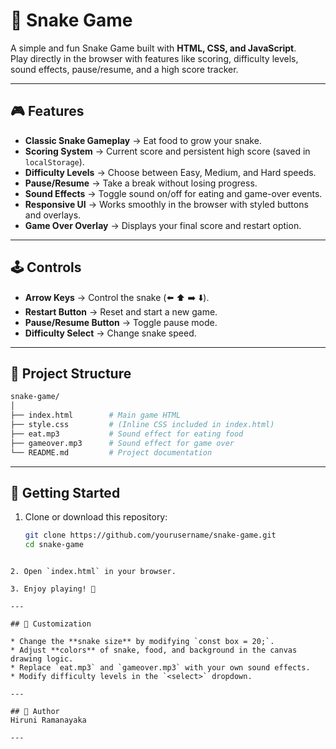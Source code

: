 # 🐍 Snake Game

A simple and fun Snake Game built with **HTML, CSS, and JavaScript**.  
Play directly in the browser with features like scoring, difficulty levels, sound effects, pause/resume, and a high score tracker.

---

## 🎮 Features

- **Classic Snake Gameplay** → Eat food to grow your snake.
- **Scoring System** → Current score and persistent high score (saved in `localStorage`).
- **Difficulty Levels** → Choose between Easy, Medium, and Hard speeds.
- **Pause/Resume** → Take a break without losing progress.
- **Sound Effects** → Toggle sound on/off for eating and game-over events.
- **Responsive UI** → Works smoothly in the browser with styled buttons and overlays.
- **Game Over Overlay** → Displays your final score and restart option.

---

## 🕹️ Controls

- **Arrow Keys** → Control the snake (⬅️ ⬆️ ➡️ ⬇️).
- **Restart Button** → Reset and start a new game.
- **Pause/Resume Button** → Toggle pause mode.
- **Difficulty Select** → Change snake speed.

---

## 📂 Project Structure

```bash
snake-game/
│
├── index.html        # Main game HTML
├── style.css         # (Inline CSS included in index.html)
├── eat.mp3           # Sound effect for eating food
├── gameover.mp3      # Sound effect for game over
└── README.md         # Project documentation
```

---

## 🚀 Getting Started

1. Clone or download this repository:
   ```bash
   git clone https://github.com/yourusername/snake-game.git
   cd snake-game
````

2. Open `index.html` in your browser.

3. Enjoy playing! 🎉

---

## 🔧 Customization

* Change the **snake size** by modifying `const box = 20;`.
* Adjust **colors** of snake, food, and background in the canvas drawing logic.
* Replace `eat.mp3` and `gameover.mp3` with your own sound effects.
* Modify difficulty levels in the `<select>` dropdown.

---

## 📜 Author
Hiruni Ramanayaka

---

